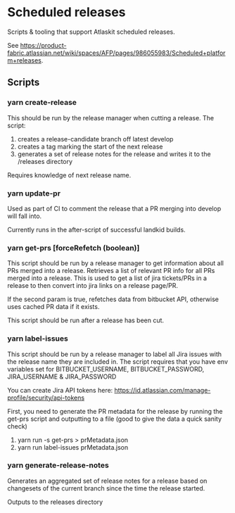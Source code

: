 # Scheduled releases

Scripts & tooling that support Atlaskit scheduled releases.

See https://product-fabric.atlassian.net/wiki/spaces/AFP/pages/986055983/Scheduled+platform+releases.

## Scripts

### yarn create-release <releaseName> <nextReleaseName>

This should be run by the release manager when cutting a release. The script:

1. creates a release-candidate branch off latest develop
2. creates a tag marking the start of the next release
3. generates a set of release notes for the release and writes it to the /releases directory

Requires knowledge of next release name.

### yarn update-pr

Used as part of CI to comment the release that a PR merging into develop will fall into.

Currently runs in the after-script of successful landkid builds.

### yarn get-prs <releaseName> [forceRefetch (boolean)]

This script should be run by a release manager to get information about all PRs merged into a release.
Retrieves a list of relevant PR info for all PRs merged into a release. This is used to get a list of jira tickets/PRs in a release to then convert into jira links on a release page/PR.

If the second param is true, refetches data from bitbucket API, otherwise uses cached PR data if it exists.

This script should be run after a release has been cut.

### yarn label-issues <release-name> <pr-metadata-path>

This script should be run by a release manager to label all Jira issues with the release name they are included in.
The script requires that you have env variables set for BITBUCKET_USERNAME, BITBUCKET_PASSWORD, JIRA_USERNAME & JIRA_PASSWORD

You can create Jira API tokens here: https://id.atlassian.com/manage-profile/security/api-tokens

First, you need to generate the PR metadata for the release by running the get-prs script and outputting to a file (good to give the data a quick sanity check)

1. yarn run -s get-prs <release-name> > prMetadata.json
2. yarn run label-issues <release-name> prMetadata.json

### yarn generate-release-notes <releaseName>

Generates an aggregated set of release notes for a release based on changesets of the current branch since the time the release started.

Outputs to the releases directory
